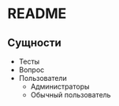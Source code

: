 # README

## Сущности
* Тесты
* Вопрос
* Пользователи
    * Администраторы
    * Обычный пользователь